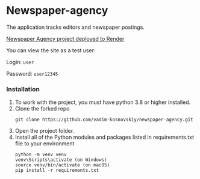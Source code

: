 # Newspaper-agency

The application tracks editors and newspaper postings.



[Newspaper Agency project deployed to Render](https://newspaper-agency-ec2a.onrender.com)

You can view the site as a test user: 

Login: `user`

Password: `user12345`

### Installation
1. To work with the project, you must have python 3.8 or higher installed.
2. Clone the forked repo
    ```
    git clone https://github.com/vadim-kosnovskiy/newspaper-agency.git
    ```
3. Open the project folder.
4. Install all of the Python modules and packages listed in requirements.txt file to your environment
   ```
   python -m venv venv
   venv\Scripts\activate (on Windows)
   source venv/bin/activate (on macOS) 
   pip install -r requirements.txt
   ```
